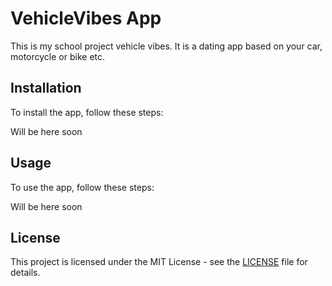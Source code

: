 # VehicleVibes App

This is my school project vehicle vibes. It is a dating app based on your car, motorcycle or bike etc.

## Installation

To install the app, follow these steps:

Will be here soon

## Usage

To use the app, follow these steps:

Will be here soon

## License

This project is licensed under the MIT License - see the [LICENSE](LICENSE) file for details.
